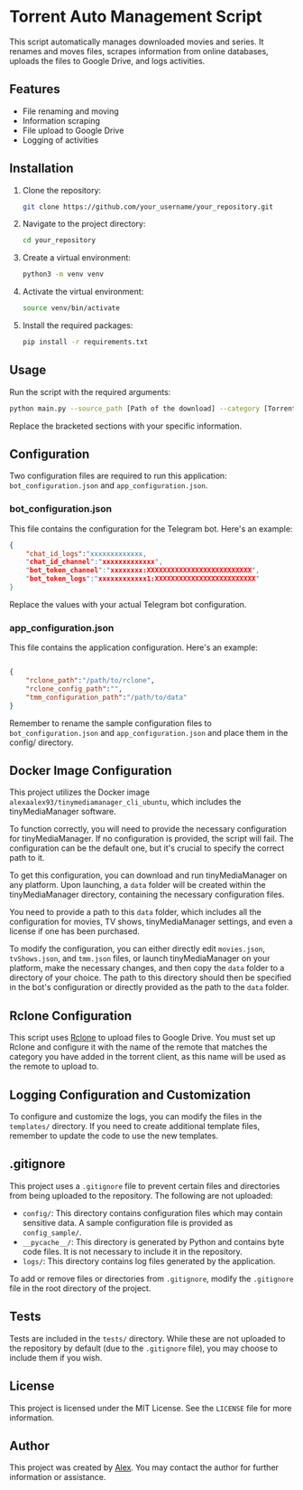 # Torrent Auto Management Script

This script automatically manages downloaded movies and series. It renames and moves files, scrapes information from online databases, uploads the files to Google Drive, and logs activities.

## Features

- File renaming and moving
- Information scraping
- File upload to Google Drive
- Logging of activities

## Installation

1. Clone the repository:

    ```bash
    git clone https://github.com/your_username/your_repository.git
    ```

2. Navigate to the project directory:

    ```bash
    cd your_repository
    ```

3. Create a virtual environment:

    ```bash
    python3 -m venv venv
    ```

4. Activate the virtual environment:

    ```bash
    source venv/bin/activate
    ```

5. Install the required packages:

    ```bash
    pip install -r requirements.txt
    ```

## Usage

Run the script with the required arguments:

```bash
python main.py --source_path [Path of the download] --category [Torrent category] --tracker [Torrent tracker]
```
Replace the bracketed sections with your specific information.

## Configuration

Two configuration files are required to run this application: `bot_configuration.json` and `app_configuration.json`.

### bot_configuration.json

This file contains the configuration for the Telegram bot. Here's an example:

```json
{
    "chat_id_logs":"xxxxxxxxxxxxx,
    "chat_id_channel":"xxxxxxxxxxxxx",
    "bot_token_channel":"xxxxxxxx:XXXXXXXXXXXXXXXXXXXXXXXXXX",
    "bot_token_logs":"xxxxxxxxxxxx1:XXXXXXXXXXXXXXXXXXXXXXXXX"
}
```
Replace the values with your actual Telegram bot configuration.



### app_configuration.json

This file contains the application configuration. Here's an example:

```json

{
    "rclone_path":"/path/to/rclone",
    "rclone_config_path":"",
    "tmm_configuration_path":"/path/to/data"
}
```

Remember to rename the sample configuration files to `bot_configuration.json` and `app_configuration.json` and place them in the config/ directory.

## Docker Image Configuration

This project utilizes the Docker image `alexaalex93/tinymediamanager_cli_ubuntu`, which includes the tinyMediaManager software. 

To function correctly, you will need to provide the necessary configuration for tinyMediaManager. If no configuration is provided, the script will fail. The configuration can be the default one, but it's crucial to specify the correct path to it.

To get this configuration, you can download and run tinyMediaManager on any platform. Upon launching, a `data` folder will be created within the tinyMediaManager directory, containing the necessary configuration files.

You need to provide a path to this `data` folder, which includes all the configuration for movies, TV shows, tinyMediaManager settings, and even a license if one has been purchased.

To modify the configuration, you can either directly edit `movies.json`, `tvShows.json`, and `tmm.json` files, or launch tinyMediaManager on your platform, make the necessary changes, and then copy the `data` folder to a directory of your choice. The path to this directory should then be specified in the bot's configuration or directly provided as the path to the `data` folder.

## Rclone Configuration

This script uses [Rclone](https://rclone.org/) to upload files to Google Drive. You must set up Rclone and configure it with the name of the remote that matches the category you have added in the torrent client, as this name will be used as the remote to upload to.

## Logging Configuration and Customization

To configure and customize the logs, you can modify the files in the `templates/` directory. If you need to create additional template files, remember to update the code to use the new templates.

## .gitignore

This project uses a `.gitignore` file to prevent certain files and directories from being uploaded to the repository. The following are not uploaded:

- `config/`: This directory contains configuration files which may contain sensitive data. A sample configuration file is provided as `config_sample/`.
- `__pycache__/`: This directory is generated by Python and contains byte code files. It is not necessary to include it in the repository.
- `logs/`: This directory contains log files generated by the application.

To add or remove files or directories from `.gitignore`, modify the `.gitignore` file in the root directory of the project.

## Tests

Tests are included in the `tests/` directory. While these are not uploaded to the repository by default (due to the `.gitignore` file), you may choose to include them if you wish.

## License

This project is licensed under the MIT License. See the `LICENSE` file for more information.

## Author

This project was created by [Alex](mailto:alex.fernandez.0393@gmail.com). You may contact the author for further information or assistance.
